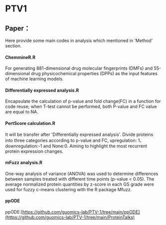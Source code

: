 # PTV1
## Paper：
Here provide some main codes in analysis which mentioned in 'Method' section.

#### ChemmineR.R
For generating 881-dimensional drug molecular fingerprints (DMFs) and 55-dimensional drug physicochemical properties (DPPs) as the input features of machine learning models.
#### Differentially expressed analysis.R
Encapsulate the calculation of p-value and fold change(FC) in a function for code reuse; when T-test cannot be performed, both P-value and FC value are equal to NA.
#### PertScore calculation.R
It will be transfer after 'Differentially expressed analysis'. Divide proteins into three categories according to p-value and FC, upregulation: 1、 downregulation:-1 and None:0. Aiming to highlight the most recurrent protein expression changes.
#### mFuzz analysis.R
One-way analysis of variance (ANOVA) was used to determine differences between samples treated with different time points (p-value < 0.05). The average normalized protein quantities by z-score in each GS grade were used for fuzzy c-means clustering with the R package Mfuzz.

#### ppODE
ppODE:[https://github.com/guomics-lab/PTV-1/tree/main/ppODE](https://github.com/guomics-lab/PTV-1/tree/main/ProteinTalks)

